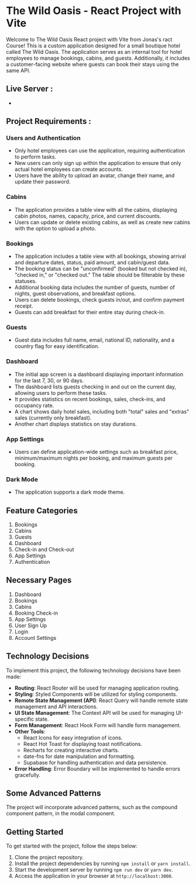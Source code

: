# The Wild Oasis - React Project with Vite

Welcome to The Wild Oasis React project with Vite from Jonas's ract Course! This is a custom application designed for a small boutique hotel called The Wild Oasis. The application serves as an internal tool for hotel employees to manage bookings, cabins, and guests. Additionally, it includes a customer-facing website where guests can book their stays using the same API.

## Live Server :

-

## Project Requirements :

### Users and Authentication

- Only hotel employees can use the application, requiring authentication to perform tasks.
- New users can only sign up within the application to ensure that only actual hotel employees can create accounts.
- Users have the ability to upload an avatar, change their name, and update their password.

### Cabins

- The application provides a table view with all the cabins, displaying cabin photos, names, capacity, price, and current discounts.
- Users can update or delete existing cabins, as well as create new cabins with the option to upload a photo.

### Bookings

- The application includes a table view with all bookings, showing arrival and departure dates, status, paid amount, and cabin/guest data.
- The booking status can be "unconfirmed" (booked but not checked in), "checked in," or "checked out." The table should be filterable by these statuses.
- Additional booking data includes the number of guests, number of nights, guest observations, and breakfast options.
- Users can delete bookings, check guests in/out, and confirm payment receipt.
- Guests can add breakfast for their entire stay during check-in.

### Guests

- Guest data includes full name, email, national ID, nationality, and a country flag for easy identification.

### Dashboard

- The initial app screen is a dashboard displaying important information for the last 7, 30, or 90 days.
- The dashboard lists guests checking in and out on the current day, allowing users to perform these tasks.
- It provides statistics on recent bookings, sales, check-ins, and occupancy rate.
- A chart shows daily hotel sales, including both "total" sales and "extras" sales (currently only breakfast).
- Another chart displays statistics on stay durations.

### App Settings

- Users can define application-wide settings such as breakfast price, minimum/maximum nights per booking, and maximum guests per booking.

### Dark Mode

- The application supports a dark mode theme.

## Feature Categories

1. Bookings
2. Cabins
3. Guests
4. Dashboard
5. Check-in and Check-out
6. App Settings
7. Authentication

## Necessary Pages

1. Dashboard
2. Bookings
3. Cabins
4. Booking Check-in
5. App Settings
6. User Sign Up
7. Login
8. Account Settings

## Technology Decisions

To implement this project, the following technology decisions have been made:

- **Routing**: React Router will be used for managing application routing.
- **Styling**: Styled Components will be utilized for styling components.
- **Remote State Management (API)**: React Query will handle remote state management and API interactions.
- **UI State Management**: The Context API will be used for managing UI-specific state.
- **Form Management**: React Hook Form will handle form management.
- **Other Tools**:
  - React Icons for easy integration of icons.
  - React Hot Toast for displaying toast notifications.
  - Recharts for creating interactive charts.
  - date-fns for date manipulation and formatting.
  - Supabase for handling authentication and data persistence.
- **Error Handling**: Error Boundary will be implemented to handle errors gracefully.

## Some Advanced Patterns

The project will incorporate advanced patterns, such as the compound component pattern, in the modal component.

## Getting Started

To get started with the project, follow the steps below:

1. Clone the project repository.
2. Install the project dependencies by running `npm install` or `yarn install`.
3. Start the development server by running `npm run dev` or `yarn dev`.
4. Access the application in your browser at `http://localhost:3000`.
